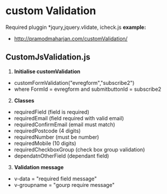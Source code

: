 # custom Validation 
Required pluggin *jqury,jquery.vlidate, icheck.js
**example:**
* http://pramodmaharjan.com/customValidation/

## CustomJsValidation.js
1. **Initialise customValidation**
  * customFormValidation("evregform","subscribe2")
  * where  FormId = evregform and  submitbuttonId = subscribe2

2. **Classes**
  * requiredField (field is required)
  * requiredEmail (field required with valid email)
  * requiredConfirmEmail (email must match)
  * requiredPostcode (4 digits)
  * requiredNumber (must be number)
  * requiredMobile (10 digits)
  * requiredCheckboxGroup (check box group validation)
  * dependatnOtherField (dependant field)
  
3. **Validation message**
  * v-data = "required field message"
  * v-groupname = "gourp require message"
